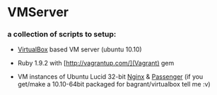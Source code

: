 # VMServer 
### a collection of scripts to setup:

- [VirtualBox](http://www.virtualbox.org/) based VM server (ubuntu 10.10)
- Ruby 1.9.2 with [http://vagrantup.com/](Vagrant) gem

- VM instances of Ubuntu Lucid 32-bit [Nginx](http://wiki.nginx.org/) & [Passenger](http://www.modrails.com/documentation/Users%20guide%20Nginx.html)
(if you get/make a 10.10-64bit packaged for bagrant/virtualbox tell me :v)


